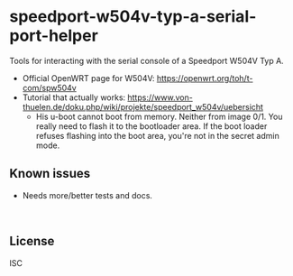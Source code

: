 ﻿
<!--#echo json="package.json" key="name" underline="=" -->
speedport-w504v-typ-a-serial-port-helper
========================================
<!--/#echo -->

<!--#echo json="package.json" key="description" -->
Tools for interacting with the serial console of a Speedport W504V Typ A.
<!--/#echo -->



* Official OpenWRT page for W504V: https://openwrt.org/toh/t-com/spw504v
* Tutorial that actually works:
  https://www.von-thuelen.de/doku.php/wiki/projekte/speedport_w504v/uebersicht
  * His u-boot cannot boot from memory. Neither from image 0/1.
    You really need to flash it to the bootloader area.
    If the boot loader refuses flashing into the boot area,
    you're not in the secret admin mode.


<!--#toc stop="scan" -->



Known issues
------------

* Needs more/better tests and docs.




&nbsp;


License
-------
<!--#echo json="package.json" key=".license" -->
ISC
<!--/#echo -->
